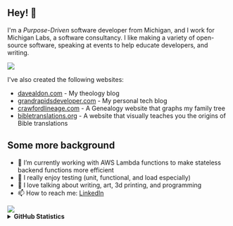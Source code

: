 ## Hey! 👋

I'm a _Purpose-Driven_ software developer from Michigan, and I work for Michigan Labs, a software consultancy. I like making a variety of open-source software, speaking at events to help educate developers, and writing.

<a>
<img align="center" src="https://github.com/user-attachments/assets/414c8e1c-3781-45ca-80cb-718c27b32660" />
</a>
<p></p>  
I've also created the following websites:

- [davealdon.com](https://www.davealdon.com/) - My theology blog
- [grandrapidsdeveloper.com](https://www.grandrapidsdeveloper.com/) - My personal tech blog
- [crawfordlineage.com](https://www.crawfordlineage.com/) - A Genealogy website that graphs my family tree
- [bibletranslations.org](https://www.bibletranslations.org/) - A website that visually teaches you the origins of Bible translations


## Some more background

- 🔭 I’m currently working with AWS Lambda functions to make stateless backend functions more efficient
- 💋 I really enjoy testing (unit, functional, and load especially)
- 💬 I love talking about writing, art, 3d printing, and programming
- 📫 How to reach me: [LinkedIn](https://www.linkedin.com/in/davidcrawfordprofile/)

<a>
<img align="center" src="https://25.media.tumblr.com/tumblr_mcm7lw42Z31qkbh2fo1_400.gif" />
</a>
<details>
  <summary><b>GitHub Statistics</b></summary>
  <div>
    <img height="135px" src="https://github-readme-stats.vercel.app/api/top-langs/?username=davealdon&hide=html&hide_title=true&hide_border=true&layout=compact&langs_count=8&theme=nord" />
  </div>
</details>
